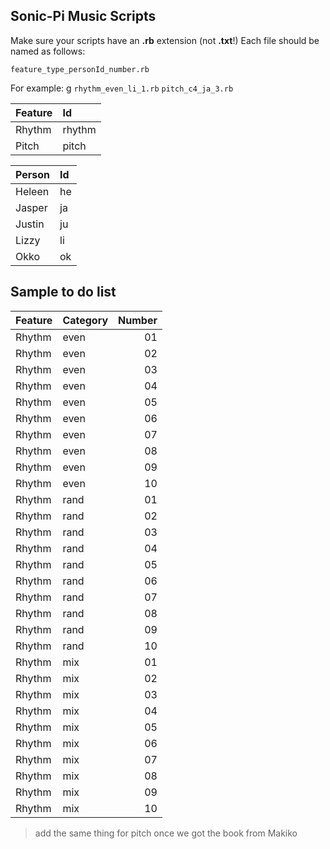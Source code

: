 ## Sonic-Pi Music Scripts
Make sure your scripts have an **.rb** extension (not **.txt**!)
Each file should be named as follows:

```feature_type_personId_number.rb```

For example:
g
```rhythm_even_li_1.rb```
```pitch_c4_ja_3.rb```

|Feature|Id|
|:-|:-|
|Rhythm|rhythm|
|Pitch|pitch|

|Person|Id|
|:-|:-|
|Heleen|he|
|Jasper|ja|
|Justin|ju|
|Lizzy|li|
|Okko|ok|

## Sample to do list
|Feature|Category|Number|
|:-|:-|-:|
|Rhythm|even|01|
|Rhythm|even|02|
|Rhythm|even|03|
|Rhythm|even|04|
|Rhythm|even|05|
|Rhythm|even|06|
|Rhythm|even|07|
|Rhythm|even|08|
|Rhythm|even|09|
|Rhythm|even|10|
|Rhythm|rand|01|
|Rhythm|rand|02|
|Rhythm|rand|03|
|Rhythm|rand|04|
|Rhythm|rand|05|
|Rhythm|rand|06|
|Rhythm|rand|07|
|Rhythm|rand|08|
|Rhythm|rand|09|
|Rhythm|rand|10|
|Rhythm|mix|01|
|Rhythm|mix|02|
|Rhythm|mix|03|
|Rhythm|mix|04|
|Rhythm|mix|05|
|Rhythm|mix|06|
|Rhythm|mix|07|
|Rhythm|mix|08|
|Rhythm|mix|09|
|Rhythm|mix|10|

> add the same thing for pitch once we got the book from Makiko
<!-- |Pitch|even|01
|Pitch|even|02
|Pitch|even|03
|Pitch|even|04
|Pitch|even|05
|Pitch|even|06
|Pitch|even|07
|Pitch|even|08
|Pitch|even|09
|Pitch|even|10
|Pitch|rand|01
|Pitch|rand|02
|Pitch|rand|03
|Pitch|rand|04
|Pitch|rand|05
|Pitch|rand|06
|Pitch|rand|07
|Pitch|rand|08
|Pitch|rand|09
|Pitch|rand|10
|Pitch|mix|01
|Pitch|mix|02
|Pitch|mix|03
|Pitch|mix|04
|Pitch|mix|05
|Pitch|mix|06
|Pitch|mix|07
|Pitch|mix|08
|Pitch|mix|09
|Pitch|mix|10 -->